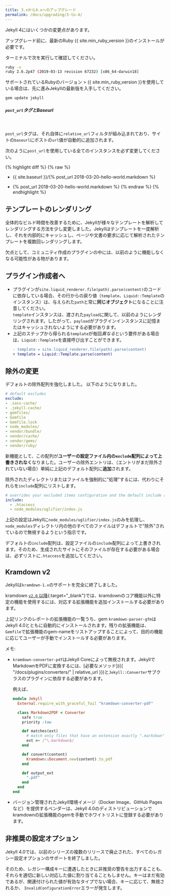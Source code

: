 ```yaml
---
title: 3.xから4.xへのアップグレード
permalink: /docs/upgrading/3-to-4/
---
```

<!-- ---
title: Upgrading from 3.x to 4.x
permalink: /docs/upgrading/3-to-4/
--- -->

Jekyll 4にはいくつかの変更点があります。

<!-- A few things have changed in Jekyll 4. -->

アップグレード前に、最新のRuby {{ site.min_ruby_version }}のインストールが必要です。

<!-- Before we dive in, you need to have at least Ruby {{ site.min_ruby_version }}
installed. -->

ターミナルで次を実行して確認してください。

<!-- Run the following in your terminal to check -->

```sh
ruby -v
ruby 2.6.2p47 (2019-03-13 revision 67232) [x86_64-darwin18]
```

サポートされているRubyのバージョン > {{ site.min_ruby_version }}を使用している場合は、先に進みJekyllの最新版を入手してください。

<!-- If you're using a supported Ruby version > {{ site.min_ruby_version }}, go ahead
and fetch the latest version of Jekyll: -->

```sh
gem update jekyll
```

<div class="note warning">
  <h5><code>post_url</code>タグとBaseurl</h5>
  <!-- <h5><code>post_url</code> Tag and Baseurl</h5> -->
  <p>&nbsp;</p>
  <p>
    <code>post_url</code>タグは、それ自体に<code>relative_url</code>フィルタが組み込まれており、サイトの<code>baseurl</code>にポストの<code>url</code>値が自動的に追加されます。
  </p>
  <!-- <p>
    The <code>post_url</code> tag now incorporates the <code>relative_url</code> filter within itself
    and therefore automatically prepends your site's <code>baseurl</code> to the post's <code>url</code>
    value.
  </p> -->
  <p>
    次のように<code>post_url</code>を使用している全てのインスタンスを必ず変更してください。
  </p>
  <!-- <p>
    Please ensure that you change all instances of the <code>post_url</code> usage as following:
  </p> -->

{% highlight diff %}
{% raw %}
- {{ site.baseurl }}/{% post_url 2018-03-20-hello-world.markdown %}
+ {% post_url 2018-03-20-hello-world.markdown %}
{% endraw %}
{% endhighlight %}
</div>


## テンプレートのレンダリング
<!-- ## Template rendering -->

全体的なビルド時間を改善するために、Jekyllが様々なテンプレートを解析してレンダリングする方法を少し変更しました。Jekyllはテンプレートを一度解析し、それを内部的にキャッシュし、ページや文書の要求に応じて解析されたテンプレートを複数回レンダリングします。

<!-- We've slightly altered the way Jekyll parses and renders your various templates
to improve the overall build times. Jekyll now parses a template once, caches it
internally and then renders the parsed template multiple times as required by
your pages and documents. -->

欠点として、コミュニティ作成のプラグインの中には、以前のように機能しなくなる可能性がある物があります。

<!-- The downside to this is that some of the community-authored plugins may not work
as they previously used to. -->

## プラグイン作成者へ
<!-- ## For plugin authors -->

* プラグインが`site.liquid_renderer.file(path).parse(content)`のコードに依存している場合、その行からの戻り値（`template`、`Liquid::Template`のインスタンス）は、与えられた`path`と常に**同じオブジェクト**になることに注意してください。<br />`template`インスタンスは、渡された`payload`に関して、以前のようにレンダリングされます。したがって、`payload`がプラグインインスタンスに記憶またはキャッシュされないようにする必要があります。
* 上記のステップから得られる`template`が毎回*異なる*という要件がある場合は、`Liquid::Template`を直接呼び出すことができます。
  ```diff
  - template = site.liquid_renderer.file(path).parse(content)
  + template = Liquid::Template.parse(content)
  ```

<!-- * If your plugin depends on the following code: `site.liquid_renderer.file(path).parse(content)`,
note that the return value (`template`, an instance of *`Liquid::Template`*), from that line will
always be the **same object** for a given `path`. <br/>
The *`template`* instance is then rendered as previously, with respect to the `payload` passed to it.
You'll therefore have to ensure that *`payload`* is not memoized or cached in your plugin instance.

* If its a requirement that `template` you get from the above step *be different* at all times,
you can invoke *`Liquid::Template`* directly:

  ```diff
  - template = site.liquid_renderer.file(path).parse(content)
  + template = Liquid::Template.parse(content)
  ``` -->

## 除外の変更
<!-- ## Exclusion changes -->

デフォルトの除外配列を強化しました。
以下のようになりました。

<!-- We've enhanced our default exclusion array.
It now looks like the following: -->

```yaml
# default excludes
exclude:
- .sass-cache/
- .jekyll-cache/
- gemfiles/
- Gemfile
- Gemfile.lock
- node_modules/
- vendor/bundle/
- vendor/cache/
- vendor/gems/
- vendor/ruby/
```

新機能として、この配列が**ユーザーの設定ファイル内の`exclude`配列によって上書きされなく**なりました。ユーザーの除外エントリは、（エントリがまだ除外されていない場合）単純に上記のデフォルト配列に**追加**されます。

<!-- What's new is that this array **does not get overridden by the `exclude` array
in the user's config file anymore**. The user's exclude entries simply get
**added** to the above default array (if the entry isn't already excluded). -->

除外されたディレクトリまたはファイルを強制的に"処理"するには、代わりにそれらを`include`配列にリストします。

<!-- To forcibly "process" directories or files that have been excluded, list them
in the `include` array instead: -->

```yaml
# overrides your excluded items configuration and the default include array ([".htaccess"])
include:
  - .htaccess
  - node_modules/uglifier/index.js
```

上記の設定はJekyllに`node_modules/uglifier/index.js`のみを処理し、`node_modules`ディレクトリ内の他のすべてのファイルはデフォルトで"除外"されているので無視するようという指示です。

<!-- The above configuration directs Jekyll to handle only
`node_modules/uglifier/index.js` while ignoring every other file in the
`node_modules` directory since that directory is "excluded" by default. -->

デフォルトの`include`配列は、設定ファイルの`include`配列によって上書きされます。そのため、生成されたサイトにそのファイルが存在する必要がある場合は、必ずリストに`.htaccess`を追加してください。

<!-- Note that the default `include` array still gets overridden by the `include`
array in your config file. So, be sure to add `.htaccess` to the list if you
need that file to be present in the generated site. -->

## Kramdown v2

Jekyllは`kramdown-1.x`のサポートを完全に終了しました。

<!-- Jekyll has dropped support for `kramdown-1.x` entirely. -->

kramdown [`v2.0` 以降](https://kramdown.gettalong.org/news.html#kramdown-200-released){:target="_blank"}では、kramdownのコア機能以外に特定の機能を使用するには、対応する拡張機能を追加インストールする必要があります。

<!-- From [`v2.0` onwards](https://kramdown.gettalong.org/news.html#kramdown-200-released)
kramdown requires specific extensions to be additionally installed to use
certain features are desired outside of kramdown's core functionality. -->

上記リンクのレポートの拡張機能の一覧うち、gem `kramdown-parser-gfm`はJekyll 4.0とともに自動的にインストールされます。残りの拡張機能は、`Gemfile`で拡張機能のgem-nameをリストアップすることによって、目的の機能に応じてユーザーが手動でインストールする必要があります。

<!-- Out of all the extensions listed in the report linked above, gem
`kramdown-parser-gfm` is automatically installed along with Jekyll 4.0. The
remaining extensions will have to be manually installed by the user depending on
desired funtionality, by listing the extension's gem-name in their `Gemfile`. -->

メモ:
<!-- Notes: -->
  * `kramdown-converter-pdf`はJekyll Coreによって無視されます。JekyllでMarkdownをPDFに変換するには、[必要なメソッド]({{ "/docs/plugins/converters/" | relative_url }})と`Jekyll::Converter`サブクラスのプラグインに依存する必要があります。

    <!-- * `kramdown-converter-pdf` will be ignored by Jekyll Core. To have Jekyll convert Markdown to PDF
    you'll have to depend on a plugin that subclasses `Jekyll::Converter` with the
    [required methods]({% link _docs/plugins/converters.md %}). -->

    例えば、
    <!-- For example: -->

    ```ruby
    module Jekyll
      External.require_with_graceful_fail "kramdown-converter-pdf"

      class Markdown2PDF < Converter
        safe true
        priority :low

        def matches(ext)
          # match only files that have an extension exactly ".markdown"
          ext =~ /^\.markdown$/
        end

        def convert(content)
          Kramdown::Document.new(content).to_pdf
        end

        def output_ext
          ".pdf"
        end
      end
    end
    ```

  * バージョン管理されたJekyll環境イメージ（Docker Image、GitHub Pagesなど）を提供するベンダーは、Jekyll 4.0のディストリビューションでkramdownの拡張機能のgemを手動でホワイトリストに登録する必要があります。
  <!-- * Vendors that provide a versioned Jekyll Environment Image (e.g. Docker Image, GitHub Pages, etc)
    will have to manually whitelist kramdown's extension gems in their distributions for Jekyll 4.0. -->

## 非推奨の設定オプション
<!-- ## Deprecated Configuration Options -->

Jekyll 4.0では、以前のシリーズの複数のリリースで廃止された、すべてのレガシー設定オプションのサポートを終了しました。

<!-- Jekyll 4.0 has dropped support for all legacy configuration options that were deprecated over multiple
releases in the previous series. -->

そのため、レガシー構成キーに遭遇したときに非推奨の警告を出力することも、それらを適切に新しい対応した値に割り当てることもしません。キーはまだ有効であるが、関連付けられた値が有効なタイプでない場合、キーに応じて、無視されるか、 `InvalidConfigurationError`エラーが発生します。

<!-- To that end, we shall no longer output a deprecation warning when we encounter a legacy config key nor
shall we gracefully assign their values to the newer counterparts. Depending on the key, it shall either
be ignored or raise an `InvalidConfigurationError` error if the key is still valid but the associated
value is not of the valid type. -->
